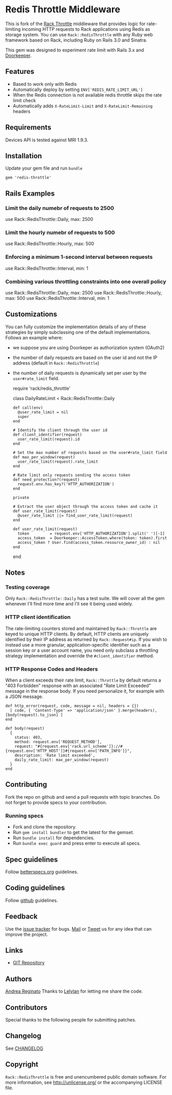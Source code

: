 # Redis Throttle Middleware

This is fork of the [Rack Throttle](http://github.com/datagraph/rack-throttle) middleware
that provides logic for rate-limiting incoming HTTP requests to Rack applications using
Redis as storage system. You can use `Rack::RedisThrottle` with any Ruby web framework based
on Rack, including Ruby on Rails 3.0 and Sinatra.

This gem was designed to experiment rate limit with Rails 3.x and
[Doorkeeper](https://github.com/applicake/doorkeeper/).

## Features

* Based to work only with Redis
* Automatically deploy by setting `ENV['REDIS_RATE_LIMIT_URL']`
* When the Redis connection is not available redis throttle skips the rate limit check
* Automatically adds `X-RateLimit-Limit` and `X-RateLimit-Remaining` headers


## Requirements

Devices API is tested against MRI 1.9.3.


## Installation

Update your gem file and run `bundle`

    gem 'redis-throttle'


## Rails Examples

### Limit the daily numebr of requests to 2500

   use Rack::RedisThrottle::Daily, max: 2500

### Limit the hourly numebr of requests to 500

   use Rack::RedisThrottle::Hourly, max: 500

### Enforcing a minimum 1-second interval between requests

   use Rack::RedisThrottle::Interval, min: 1

### Combining various throttling constraints into one overall policy

   use Rack::RedisThrottle::Daily, max: 2500
   use Rack::RedisThrottle::Hourly, max: 500
   use Rack::RedisThrottle::Interval, min: 1


## Customizations

You can fully customize the implementation details of any of these strategies
by simply subclassing one of the default implementations. Follows an example where:

* we suppose you are using Doorkeper as authorization system (OAuth2)
* the number of daily requests are based on the user id and not the IP
  address (default in `Rack::RedisThrottle`)
* the number of daily requests is dynamically set per user by the
  `user#rate_limit` field.

    require 'rack/redis_throttle'

    class DailyRateLimit < Rack::RedisThrottle::Daily

      def call(env)
        @user_rate_limit = nil
        super
      end

      # Identify the client through the user id
      def client_identifier(request)
        user_rate_limit(request).id
      end

      # Set the max number of requests based on the user#rate_limit field
      def max_per_window(request)
        user_rate_limit(request).rate_limit
      end

      # Rate limit only requests sending the access token
      def need_protection?(request)
        request.env.has_key?('HTTP_AUTHORIZATION')
      end

      private

      # Extract the user object through the access token and cache it
      def user_rate_limit(request)
        @user_rate_limit ||= find_user_rate_limit(request)
      end

      def user_rate_limit(request)
        token         = request.env['HTTP_AUTHORIZATION'].split(' ')[-1]
        access_token  = Doorkeeper::AccessToken.where(token: token).first
        access_token ? User.find(access_token.resource_owner_id) : nil
      end
    end


## Notes

### Testing coverage

Only `Rack::RedisThrottle::Daily` has a test suite. We will cover all
the gem whenever I'll find more time and I'll see it being used widely.

### HTTP client identification

The rate-limiting counters stored and maintained by `Rack::Throttle` are
keyed to unique HTTP clients. By default, HTTP clients are uniquely identified
by their IP address as returned by `Rack::Request#ip`. If you wish to instead
use a more granular, application-specific identifier such as a session key or
a user account name, you need only subclass a throttling strategy implementation
and override the `#client_identifier` method.

### HTTP Response Codes and Headers

When a client exceeds their rate limit, `Rack::Throttle` by default returns
a "403 Forbidden" response with an associated "Rate Limit Exceeded" message
in the response body. If you need personalize it, for example with a
JSON message.


    def http_error(request, code, message = nil, headers = {})
      [ code, { 'Content-Type' => 'application/json' }.merge(headers), [body(request).to_json] ]
    end

    def body(request)
      {
        status: 403,
        method: request.env['REQUEST_METHOD'],
        request: "#{request.env['rack.url_scheme']}://#{request.env['HTTP_HOST']}#{request.env['PATH_INFO']}",
        description: 'Rate limit exceeded',
        daily_rate_limit: max_per_window(request)
      }
    end


## Contributing

Fork the repo on github and send a pull requests with topic branches. Do not forget to
provide specs to your contribution.


### Running specs

* Fork and clone the repository.
* Run `gem install bundler` to get the latest for the gemset.
* Run `bundle install` for dependencies.
* Run `bundle exec guard` and press enter to execute all specs.


## Spec guidelines

Follow [betterspecs.org](http://betterspecs.org) guidelines.


## Coding guidelines

Follow [github](https://github.com/styleguide/) guidelines.


## Feedback

Use the [issue tracker](https://github.com/andreareginato/redis-throttle/issues) for bugs.
[Mail](mailto:andrea.reginato@gmail.com) or [Tweet](http://twitter.com/andreareginato)
us for any idea that can improve the project.


## Links

* [GIT Repository](https://github.com/andreareginato/redis-throttle)


## Authors

[Andrea Reginato](http://twitter.com/andreareginato)
Thanks to [Lelylan](http://lelylan.com) for letting me share the code.


## Contributors

Special thanks to the following people for submitting patches.


## Changelog

See [CHANGELOG](devices/blob/master/CHANGELOG.md)


## Copyright

`Rack::RedisThrottle` is free and unencumbered public domain software. For more
information, see <http://unlicense.org/> or the accompanying LICENSE file.

